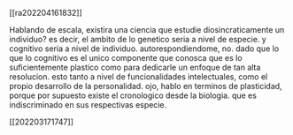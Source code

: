 [[ra202204161832]]

Hablando de escala, existira una ciencia que estudie diosincraticamente un individuo? es decir, el ambito de lo genetico seria a nivel de especie. y cognitivo seria a nivel de individuo. autorespondiendome, no. dado que lo que lo cognitivo es el unico componente que conosca que es lo suficientemente plastico como para dedicarle un enfoque de tan alta resolucion. esto tanto a nivel de funcionalidades intelectuales, como el propio desarrollo de la personalidad.
ojo, hablo en terminos de plasticidad, porque por supuesto existe el cronologico desde la biologia. que es indiscriminado en sus respectivas especie.

[[202203171747]]